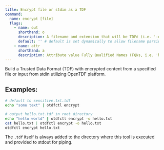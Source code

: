 ```yaml
---
title: Encrypt file or stdin as a TDF
command:
  name: encrypt [file]
  flags:
    - name: out
      shorthand: o
      description: A filename and extension that will be TDFd (i.e. '-o password.txt' -> 'password.txt.tdf', default 'sensitive.txt.tdf' or <file>.tdf) and placed in the current working directory.
      default: '' # default is set dynamically to allow filename parsing
    - name: attr
      shorthand: a
      description: Attribute value Fully Qualified Names (FQNs, i.e. 'https://example.com/attr/attr1/value/value1') to apply to the encrypted data.
---
```


Build a Trusted Data Format (TDF) with encrypted content from a specified file or input from stdin utilizing OpenTDF platform.

## Examples:

```bash
# default to sensitive.txt.tdf
echo "some text" | otdfctl encrypt

# output hello.txt.tdf in root directory
echo "hello world" | otdfctl encrypt -o hello.txt
cat hello.txt | otdfctl encrypt -o hello.txt
otdfctl encrypt hello.txt
```

The `.tdf` itself is always added to the directory where this tool is executed and provided to stdout for piping.
